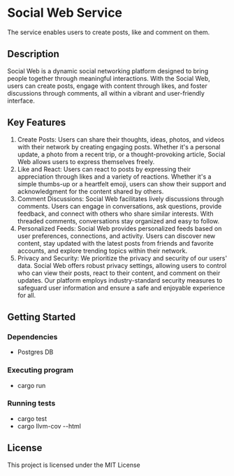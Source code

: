 # Social Web Service

The service enables users to create posts, like and comment on them.

## Description

Social Web is a dynamic social networking platform designed to bring people together through meaningful interactions. With the Social Web, users can create posts, engage with content through likes, and foster discussions through comments, all within a vibrant and user-friendly interface.

## Key Features

1. Create Posts: Users can share their thoughts, ideas, photos, and videos with their network by creating engaging posts. Whether it's a personal update, a photo from a recent trip, or a thought-provoking article, Social Web allows users to express themselves freely.
2. Like and React: Users can react to posts by expressing their appreciation through likes and a variety of reactions. Whether it's a simple thumbs-up or a heartfelt emoji, users can show their support and acknowledgment for the content shared by others.
3. Comment Discussions: Social Web facilitates lively discussions through comments. Users can engage in conversations, ask questions, provide feedback, and connect with others who share similar interests. With threaded comments, conversations stay organized and easy to follow.
4. Personalized Feeds: Social Web provides personalized feeds based on user preferences, connections, and activity. Users can discover new content, stay updated with the latest posts from friends and favorite accounts, and explore trending topics within their network.
5. Privacy and Security: We prioritize the privacy and security of our users' data. Social Web offers robust privacy settings, allowing users to control who can view their posts, react to their content, and comment on their updates. Our platform employs industry-standard security measures to safeguard user information and ensure a safe and enjoyable experience for all.

## Getting Started

### Dependencies

- Postgres DB

### Executing program

- cargo run

### Running tests

- cargo test
- cargo llvm-cov --html

## License

This project is licensed under the MIT License
